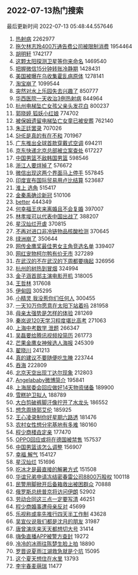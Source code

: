 ## 2022-07-13热门搜索 
最后更新时间 2022-07-13 05:48:44.557646 
1. [热射病](https://s.weibo.com/weibo?q=%23%E7%83%AD%E5%B0%84%E7%97%85%23&Refer=top) 2262977
1. [拖欠林志玲400万通告费公司被限制消费](https://s.weibo.com/weibo?q=%23%E6%8B%96%E6%AC%A0%E6%9E%97%E5%BF%97%E7%8E%B2400%E4%B8%87%E9%80%9A%E5%91%8A%E8%B4%B9%E5%85%AC%E5%8F%B8%E8%A2%AB%E9%99%90%E5%88%B6%E6%B6%88%E8%B4%B9%23&Refer=top) 1954464
1. [胡明轩](https://s.weibo.com/weibo?q=%23%E8%83%A1%E6%98%8E%E8%BD%A9%23&Refer=top) 1742177
1. [这颗太阳探测卫星等你来命名](https://s.weibo.com/weibo?q=%23%E8%BF%99%E9%A2%97%E5%A4%AA%E9%98%B3%E6%8E%A2%E6%B5%8B%E5%8D%AB%E6%98%9F%E7%AD%89%E4%BD%A0%E6%9D%A5%E5%91%BD%E5%90%8D%23&Refer=top) 1469540
1. [把握微信15分钟转账冷静期](https://s.weibo.com/weibo?q=%23%E6%8A%8A%E6%8F%A1%E5%BE%AE%E4%BF%A115%E5%88%86%E9%92%9F%E8%BD%AC%E8%B4%A6%E5%86%B7%E9%9D%99%E6%9C%9F%23&Refer=top) 1428431
1. [美国被曝在乌收集霍乱病原体](https://s.weibo.com/weibo?q=%23%E7%BE%8E%E5%9B%BD%E8%A2%AB%E6%9B%9D%E5%9C%A8%E4%B9%8C%E6%94%B6%E9%9B%86%E9%9C%8D%E4%B9%B1%E7%97%85%E5%8E%9F%E4%BD%93%23&Refer=top) 1278141
1. [淘宝崩了](https://s.weibo.com/weibo?q=%23%E6%B7%98%E5%AE%9D%E5%B4%A9%E4%BA%86%23&Refer=top) 1099544
1. [突然对水上乐园失去兴趣了](https://s.weibo.com/weibo?q=%23%E7%AA%81%E7%84%B6%E5%AF%B9%E6%B0%B4%E4%B8%8A%E4%B9%90%E5%9B%AD%E5%A4%B1%E5%8E%BB%E5%85%B4%E8%B6%A3%E4%BA%86%23&Refer=top) 850777
1. [华西医院一天收治3例热射病](https://s.weibo.com/weibo?q=%23%E5%8D%8E%E8%A5%BF%E5%8C%BB%E9%99%A2%E4%B8%80%E5%A4%A9%E6%94%B6%E6%B2%BB3%E4%BE%8B%E7%83%AD%E5%B0%84%E7%97%85%23&Refer=top) 844964
1. [杭州电梯坠亡女孩父亲头发花白](https://s.weibo.com/weibo?q=%23%E6%9D%AD%E5%B7%9E%E7%94%B5%E6%A2%AF%E5%9D%A0%E4%BA%A1%E5%A5%B3%E5%AD%A9%E7%88%B6%E4%BA%B2%E5%A4%B4%E5%8F%91%E8%8A%B1%E7%99%BD%23&Refer=top) 800237
1. [郭晓婷 狐妖小红娘](https://s.weibo.com/weibo?q=%E9%83%AD%E6%99%93%E5%A9%B7%20%E7%8B%90%E5%A6%96%E5%B0%8F%E7%BA%A2%E5%A8%98&Refer=top) 774702
1. [被保姆遗留电梯坠亡女童已被安葬](https://s.weibo.com/weibo?q=%23%E8%A2%AB%E4%BF%9D%E5%A7%86%E9%81%97%E7%95%99%E7%94%B5%E6%A2%AF%E5%9D%A0%E4%BA%A1%E5%A5%B3%E7%AB%A5%E5%B7%B2%E8%A2%AB%E5%AE%89%E8%91%AC%23&Refer=top) 762140
1. [朱正廷罢录](https://s.weibo.com/weibo?q=%E6%9C%B1%E6%AD%A3%E5%BB%B7%E7%BD%A2%E5%BD%95&Refer=top) 707026
1. [SHE是真的有在不和](https://s.weibo.com/weibo?q=%23SHE%E6%98%AF%E7%9C%9F%E7%9A%84%E6%9C%89%E5%9C%A8%E4%B8%8D%E5%92%8C%23&Refer=top) 701967
1. [广东推出全球首款穿戴式空调](https://s.weibo.com/weibo?q=%23%E5%B9%BF%E4%B8%9C%E6%8E%A8%E5%87%BA%E5%85%A8%E7%90%83%E9%A6%96%E6%AC%BE%E7%A9%BF%E6%88%B4%E5%BC%8F%E7%A9%BA%E8%B0%83%23&Refer=top) 694211
1. [京东快递北京总部被立案查处](https://s.weibo.com/weibo?q=%23%E4%BA%AC%E4%B8%9C%E5%BF%AB%E9%80%92%E5%8C%97%E4%BA%AC%E6%80%BB%E9%83%A8%E8%A2%AB%E7%AB%8B%E6%A1%88%E6%9F%A5%E5%A4%84%23&Refer=top) 617227
1. [中国男篮不敌韩国男篮](https://s.weibo.com/weibo?q=%23%E4%B8%AD%E5%9B%BD%E7%94%B7%E7%AF%AE%E4%B8%8D%E6%95%8C%E9%9F%A9%E5%9B%BD%E7%94%B7%E7%AF%AE%23&Refer=top) 598546
1. [浙江人要烊掉了](https://s.weibo.com/weibo?q=%23%E6%B5%99%E6%B1%9F%E4%BA%BA%E8%A6%81%E7%83%8A%E6%8E%89%E4%BA%86%23&Refer=top) 576672
1. [微信出现这两个界面马上停手](https://s.weibo.com/weibo?q=%23%E5%BE%AE%E4%BF%A1%E5%87%BA%E7%8E%B0%E8%BF%99%E4%B8%A4%E4%B8%AA%E7%95%8C%E9%9D%A2%E9%A9%AC%E4%B8%8A%E5%81%9C%E6%89%8B%23&Refer=top) 557845
1. [印度宣布国际贸易用卢比结算](https://s.weibo.com/weibo?q=%23%E5%8D%B0%E5%BA%A6%E5%AE%A3%E5%B8%83%E5%9B%BD%E9%99%85%E8%B4%B8%E6%98%93%E7%94%A8%E5%8D%A2%E6%AF%94%E7%BB%93%E7%AE%97%23&Refer=top) 523687
1. [淮上 选角](https://s.weibo.com/weibo?q=%E6%B7%AE%E4%B8%8A%20%E9%80%89%E8%A7%92&Refer=top) 515417
1. [金秦禹确诊新冠](https://s.weibo.com/weibo?q=%23%E9%87%91%E7%A7%A6%E7%A6%B9%E7%A1%AE%E8%AF%8A%E6%96%B0%E5%86%A0%23&Refer=top) 510106
1. [better](https://s.weibo.com/weibo?q=better&Refer=top) 444349
1. [何幸福王庆来离婚且不会复婚](https://s.weibo.com/weibo?q=%23%E4%BD%95%E5%B9%B8%E7%A6%8F%E7%8E%8B%E5%BA%86%E6%9D%A5%E7%A6%BB%E5%A9%9A%E4%B8%94%E4%B8%8D%E4%BC%9A%E5%A4%8D%E5%A9%9A%23&Refer=top) 397007
1. [林孝埈可以代表中国出战了](https://s.weibo.com/weibo?q=%23%E6%9E%97%E5%AD%9D%E5%9F%88%E5%8F%AF%E4%BB%A5%E4%BB%A3%E8%A1%A8%E4%B8%AD%E5%9B%BD%E5%87%BA%E6%88%98%E4%BA%86%23&Refer=top) 388207
1. [星汉灿烂开虐](https://s.weibo.com/weibo?q=%23%E6%98%9F%E6%B1%89%E7%81%BF%E7%83%82%E5%BC%80%E8%99%90%23&Refer=top) 370815
1. [不再对进口非冷链物品核酸检测](https://s.weibo.com/weibo?q=%23%E4%B8%8D%E5%86%8D%E5%AF%B9%E8%BF%9B%E5%8F%A3%E9%9D%9E%E5%86%B7%E9%93%BE%E7%89%A9%E5%93%81%E6%A0%B8%E9%85%B8%E6%A3%80%E6%B5%8B%23&Refer=top) 370645
1. [绿洲崩了](https://s.weibo.com/weibo?q=%23%E7%BB%BF%E6%B4%B2%E5%B4%A9%E4%BA%86%23&Refer=top) 350644
1. [网传金鹰奖最佳男女主角竞选名单](https://s.weibo.com/weibo?q=%23%E7%BD%91%E4%BC%A0%E9%87%91%E9%B9%B0%E5%A5%96%E6%9C%80%E4%BD%B3%E7%94%B7%E5%A5%B3%E4%B8%BB%E8%A7%92%E7%AB%9E%E9%80%89%E5%90%8D%E5%8D%95%23&Refer=top) 339407
1. [网红宠物柯尔鸭有价无市](https://s.weibo.com/weibo?q=%23%E7%BD%91%E7%BA%A2%E5%AE%A0%E7%89%A9%E6%9F%AF%E5%B0%94%E9%B8%AD%E6%9C%89%E4%BB%B7%E6%97%A0%E5%B8%82%23&Refer=top) 327289
1. [在武汉的不在武汉的下周都要嗨起](https://s.weibo.com/weibo?q=%23%E5%9C%A8%E6%AD%A6%E6%B1%89%E7%9A%84%E4%B8%8D%E5%9C%A8%E6%AD%A6%E6%B1%89%E7%9A%84%E4%B8%8B%E5%91%A8%E9%83%BD%E8%A6%81%E5%97%A8%E8%B5%B7%23&Refer=top) 326956
1. [杭州的树热到冒烟](https://s.weibo.com/weibo?q=%23%E6%9D%AD%E5%B7%9E%E7%9A%84%E6%A0%91%E7%83%AD%E5%88%B0%E5%86%92%E7%83%9F%23&Refer=top) 324994
1. [金子涵首部主演电影开机](https://s.weibo.com/weibo?q=%23%E9%87%91%E5%AD%90%E6%B6%B5%E9%A6%96%E9%83%A8%E4%B8%BB%E6%BC%94%E7%94%B5%E5%BD%B1%E5%BC%80%E6%9C%BA%23&Refer=top) 318005
1. [王哲林](https://s.weibo.com/weibo?q=%E7%8E%8B%E5%93%B2%E6%9E%97&Refer=top) 317608
1. [伊甸园](https://s.weibo.com/weibo?q=%E4%BC%8A%E7%94%B8%E5%9B%AD&Refer=top) 305295
1. [小精灵 我没惹你们任何人](https://s.weibo.com/weibo?q=%E5%B0%8F%E7%B2%BE%E7%81%B5%20%E6%88%91%E6%B2%A1%E6%83%B9%E4%BD%A0%E4%BB%AC%E4%BB%BB%E4%BD%95%E4%BA%BA&Refer=top) 300455
1. [一天10万你愿意在太阳下站着吗](https://s.weibo.com/weibo?q=%23%E4%B8%80%E5%A4%A910%E4%B8%87%E4%BD%A0%E6%84%BF%E6%84%8F%E5%9C%A8%E5%A4%AA%E9%98%B3%E4%B8%8B%E7%AB%99%E7%9D%80%E5%90%97%23&Refer=top) 281958
1. [母亲太强势是怎样的体验](https://s.weibo.com/weibo?q=%23%E6%AF%8D%E4%BA%B2%E5%A4%AA%E5%BC%BA%E5%8A%BF%E6%98%AF%E6%80%8E%E6%A0%B7%E7%9A%84%E4%BD%93%E9%AA%8C%23&Refer=top) 281269
1. [秦岚说120天学习程度堪比高考](https://s.weibo.com/weibo?q=%23%E7%A7%A6%E5%B2%9A%E8%AF%B4120%E5%A4%A9%E5%AD%A6%E4%B9%A0%E7%A8%8B%E5%BA%A6%E5%A0%AA%E6%AF%94%E9%AB%98%E8%80%83%23&Refer=top) 271063
1. [上海中考数学 泄题](https://s.weibo.com/weibo?q=%E4%B8%8A%E6%B5%B7%E4%B8%AD%E8%80%83%E6%95%B0%E5%AD%A6%20%E6%B3%84%E9%A2%98&Refer=top) 266347
1. [吴磊要给腾讯视频投简历](https://s.weibo.com/weibo?q=%23%E5%90%B4%E7%A3%8A%E8%A6%81%E7%BB%99%E8%85%BE%E8%AE%AF%E8%A7%86%E9%A2%91%E6%8A%95%E7%AE%80%E5%8E%86%23&Refer=top) 261773
1. [芒果金鹰女神候选人海报](https://s.weibo.com/weibo?q=%23%E8%8A%92%E6%9E%9C%E9%87%91%E9%B9%B0%E5%A5%B3%E7%A5%9E%E5%80%99%E9%80%89%E4%BA%BA%E6%B5%B7%E6%8A%A5%23&Refer=top) 245309
1. [翟晓川](https://s.weibo.com/weibo?q=%E7%BF%9F%E6%99%93%E5%B7%9D&Refer=top) 241213
1. [真的建议不要随便吃生腌](https://s.weibo.com/weibo?q=%23%E7%9C%9F%E7%9A%84%E5%BB%BA%E8%AE%AE%E4%B8%8D%E8%A6%81%E9%9A%8F%E4%BE%BF%E5%90%83%E7%94%9F%E8%85%8C%23&Refer=top) 223744
1. [吞海](https://s.weibo.com/weibo?q=%E5%90%9E%E6%B5%B7&Refer=top) 222809
1. [北京天空出现丁达尔现象](https://s.weibo.com/weibo?q=%23%E5%8C%97%E4%BA%AC%E5%A4%A9%E7%A9%BA%E5%87%BA%E7%8E%B0%E4%B8%81%E8%BE%BE%E5%B0%94%E7%8E%B0%E8%B1%A1%23&Refer=top) 212803
1. [Angelababy微博简介](https://s.weibo.com/weibo?q=%23Angelababy%E5%BE%AE%E5%8D%9A%E7%AE%80%E4%BB%8B%23&Refer=top) 195841
1. [上海居委会回应做好14天物资储备](https://s.weibo.com/weibo?q=%23%E4%B8%8A%E6%B5%B7%E5%B1%85%E5%A7%94%E4%BC%9A%E5%9B%9E%E5%BA%94%E5%81%9A%E5%A5%BD14%E5%A4%A9%E7%89%A9%E8%B5%84%E5%82%A8%E5%A4%87%23&Refer=top) 189900
1. [雪糕护卫拟人](https://s.weibo.com/weibo?q=%23%E9%9B%AA%E7%B3%95%E6%8A%A4%E5%8D%AB%E6%8B%9F%E4%BA%BA%23&Refer=top) 188789
1. [大白剪破裤脚汗像拧开了水龙头](https://s.weibo.com/weibo?q=%23%E5%A4%A7%E7%99%BD%E5%89%AA%E7%A0%B4%E8%A3%A4%E8%84%9A%E6%B1%97%E5%83%8F%E6%8B%A7%E5%BC%80%E4%BA%86%E6%B0%B4%E9%BE%99%E5%A4%B4%23&Refer=top) 186552
1. [想念周琦郭艾伦](https://s.weibo.com/weibo?q=%23%E6%83%B3%E5%BF%B5%E5%91%A8%E7%90%A6%E9%83%AD%E8%89%BE%E4%BC%A6%23&Refer=top) 185925
1. [王心凌录制你好星期六路透](https://s.weibo.com/weibo?q=%23%E7%8E%8B%E5%BF%83%E5%87%8C%E5%BD%95%E5%88%B6%E4%BD%A0%E5%A5%BD%E6%98%9F%E6%9C%9F%E5%85%AD%E8%B7%AF%E9%80%8F%23&Refer=top) 181476
1. [农村女性想分宅基地有多难](https://s.weibo.com/weibo?q=%23%E5%86%9C%E6%9D%91%E5%A5%B3%E6%80%A7%E6%83%B3%E5%88%86%E5%AE%85%E5%9F%BA%E5%9C%B0%E6%9C%89%E5%A4%9A%E9%9A%BE%23&Refer=top) 180160
1. [程少商楼垚定亲](https://s.weibo.com/weibo?q=%23%E7%A8%8B%E5%B0%91%E5%95%86%E6%A5%BC%E5%9E%9A%E5%AE%9A%E4%BA%B2%23&Refer=top) 177470
1. [OPPO回应或将在德国被禁售](https://s.weibo.com/weibo?q=%23OPPO%E5%9B%9E%E5%BA%94%E6%88%96%E5%B0%86%E5%9C%A8%E5%BE%B7%E5%9B%BD%E8%A2%AB%E7%A6%81%E5%94%AE%23&Refer=top) 157537
1. [中国男篮该怎么调整](https://s.weibo.com/weibo?q=%23%E4%B8%AD%E5%9B%BD%E7%94%B7%E7%AF%AE%E8%AF%A5%E6%80%8E%E4%B9%88%E8%B0%83%E6%95%B4%23&Refer=top) 156907
1. [幸福 解气](https://s.weibo.com/weibo?q=%E5%B9%B8%E7%A6%8F%20%E8%A7%A3%E6%B0%94&Refer=top) 154127
1. [星汉灿烂](https://s.weibo.com/weibo?q=%23%E6%98%9F%E6%B1%89%E7%81%BF%E7%83%82%23&Refer=top) 151696
1. [吃冰才是最直接的解暑方式](https://s.weibo.com/weibo?q=%23%E5%90%83%E5%86%B0%E6%89%8D%E6%98%AF%E6%9C%80%E7%9B%B4%E6%8E%A5%E7%9A%84%E8%A7%A3%E6%9A%91%E6%96%B9%E5%BC%8F%23&Refer=top) 151508
1. [华谊兄弟申请冻结密春雷公司8800万股权](https://s.weibo.com/weibo?q=%23%E5%8D%8E%E8%B0%8A%E5%85%84%E5%BC%9F%E7%94%B3%E8%AF%B7%E5%86%BB%E7%BB%93%E5%AF%86%E6%98%A5%E9%9B%B7%E5%85%AC%E5%8F%B88800%E4%B8%87%E8%82%A1%E6%9D%83%23&Refer=top) 100118
1. [民警用脚掀开后备箱救出被困群众](https://s.weibo.com/weibo?q=%23%E6%B0%91%E8%AD%A6%E7%94%A8%E8%84%9A%E6%8E%80%E5%BC%80%E5%90%8E%E5%A4%87%E7%AE%B1%E6%95%91%E5%87%BA%E8%A2%AB%E5%9B%B0%E7%BE%A4%E4%BC%97%23&Refer=top) 70888
1. [俄罗斯总统普京将访问伊朗](https://s.weibo.com/weibo?q=%23%E4%BF%84%E7%BD%97%E6%96%AF%E6%80%BB%E7%BB%9F%E6%99%AE%E4%BA%AC%E5%B0%86%E8%AE%BF%E9%97%AE%E4%BC%8A%E6%9C%97%23&Refer=top) 52902
1. [劳动合同这三点一定要写清](https://s.weibo.com/weibo?q=%23%E5%8A%B3%E5%8A%A8%E5%90%88%E5%90%8C%E8%BF%99%E4%B8%89%E7%82%B9%E4%B8%80%E5%AE%9A%E8%A6%81%E5%86%99%E6%B8%85%23&Refer=top) 46251
1. [程少商婚事遭母亲反对](https://s.weibo.com/weibo?q=%23%E7%A8%8B%E5%B0%91%E5%95%86%E5%A9%9A%E4%BA%8B%E9%81%AD%E6%AF%8D%E4%BA%B2%E5%8F%8D%E5%AF%B9%23&Refer=top) 45699
1. [乐视称或率先推行四天半工作制](https://s.weibo.com/weibo?q=%23%E4%B9%90%E8%A7%86%E7%A7%B0%E6%88%96%E7%8E%87%E5%85%88%E6%8E%A8%E8%A1%8C%E5%9B%9B%E5%A4%A9%E5%8D%8A%E5%B7%A5%E4%BD%9C%E5%88%B6%23&Refer=top) 43628
1. [吴宣仪说我们都是沈月的朋友](https://s.weibo.com/weibo?q=%23%E5%90%B4%E5%AE%A3%E4%BB%AA%E8%AF%B4%E6%88%91%E4%BB%AC%E9%83%BD%E6%98%AF%E6%B2%88%E6%9C%88%E7%9A%84%E6%9C%8B%E5%8F%8B%23&Refer=top) 31987
1. [唐曾演庆来天天都想切大号](https://s.weibo.com/weibo?q=%23%E5%94%90%E6%9B%BE%E6%BC%94%E5%BA%86%E6%9D%A5%E5%A4%A9%E5%A4%A9%E9%83%BD%E6%83%B3%E5%88%87%E5%A4%A7%E5%8F%B7%23&Refer=top) 31414
1. [嗨兔直播APP被警方查封](https://s.weibo.com/weibo?q=%23%E5%97%A8%E5%85%94%E7%9B%B4%E6%92%ADAPP%E8%A2%AB%E8%AD%A6%E6%96%B9%E6%9F%A5%E5%B0%81%23&Refer=top) 19272
1. [冷冷的冰雨往陈楚生脸上拍](https://s.weibo.com/weibo?q=%23%E5%86%B7%E5%86%B7%E7%9A%84%E5%86%B0%E9%9B%A8%E5%BE%80%E9%99%88%E6%A5%9A%E7%94%9F%E8%84%B8%E4%B8%8A%E6%8B%8D%23&Refer=top) 18890
1. [罗晋说夏雨江湖救急就是个坑](https://s.weibo.com/weibo?q=%23%E7%BD%97%E6%99%8B%E8%AF%B4%E5%A4%8F%E9%9B%A8%E6%B1%9F%E6%B9%96%E6%95%91%E6%80%A5%E5%B0%B1%E6%98%AF%E4%B8%AA%E5%9D%91%23&Refer=top) 15095
1. [这个夏天想住在水里](https://s.weibo.com/weibo?q=%23%E8%BF%99%E4%B8%AA%E5%A4%8F%E5%A4%A9%E6%83%B3%E4%BD%8F%E5%9C%A8%E6%B0%B4%E9%87%8C%23&Refer=top) 13793
1. [李宇春麦萌瑞](https://s.weibo.com/weibo?q=%23%E6%9D%8E%E5%AE%87%E6%98%A5%E9%BA%A6%E8%90%8C%E7%91%9E%23&Refer=top) 11477
